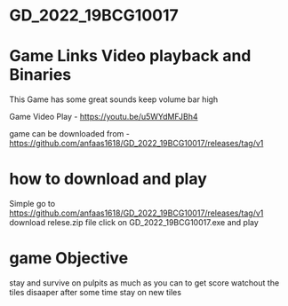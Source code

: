 # GD_2022_19BCG10017
# Game Links Video playback and Binaries
This Game has some great sounds keep volume bar high

Game Video Play - https://youtu.be/u5WYdMFJBh4

game can be downloaded from -  https://github.com/anfaas1618/GD_2022_19BCG10017/releases/tag/v1

# how to download and play 
Simple go to https://github.com/anfaas1618/GD_2022_19BCG10017/releases/tag/v1  download relese.zip file 
click on GD_2022_19BCG10017.exe and play

# game Objective

stay and survive on pulpits as much as you can to get score 
watchout the tiles disaaper after some time 
stay on new tiles

